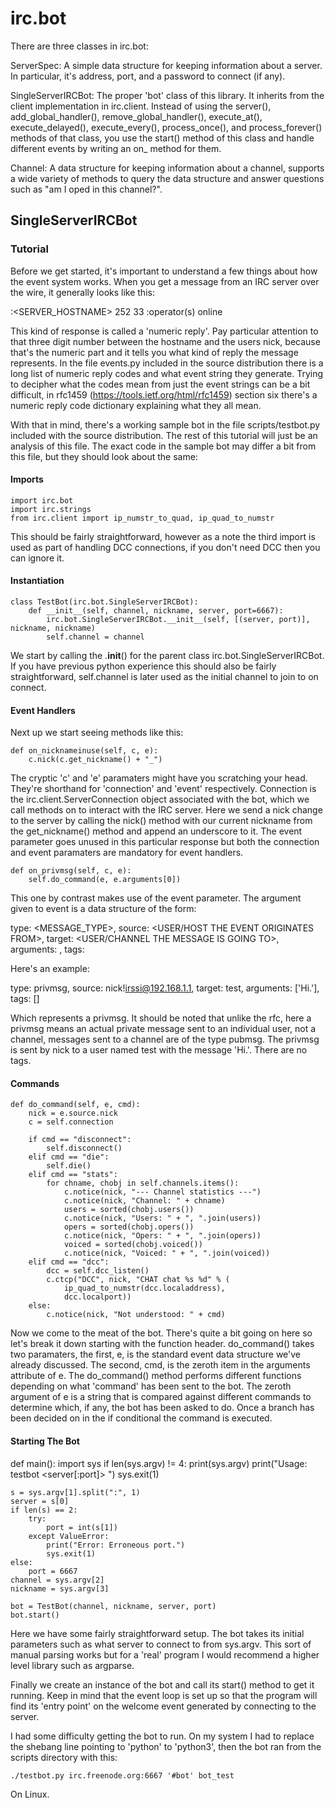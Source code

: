 # irc.bot #

There are three classes in irc.bot:

ServerSpec: A simple data structure for keeping information about a server. In
particular, it's address, port, and a password to connect (if any).

SingleServerIRCBot: The proper 'bot' class of this library.  It inherits from the
client implementation in irc.client. Instead of using the server(), add_global_handler(),
remove_global_handler(), execute_at(), execute_delayed(), execute_every(), process_once(),
and process_forever() methods of that class, you use the start() method of this
class and handle different events by writing an on_<eventname> method for them.

Channel: A data structure for keeping information about a channel, supports a wide
variety of methods to query the data structure and answer questions such as "am I
oped in this channel?".

## SingleServerIRCBot ##

### Tutorial ###

Before we get started, it's important to understand a few things about how the
event system works. When you get a message from an IRC server over the wire, it
generally looks like this:

:<SERVER_HOSTNAME> 252 <NICK> 33 :operator(s) online

This kind of response is called a 'numeric reply'. Pay particular attention to
that three digit number between the hostname and the users nick, because that's
the numeric part and it tells you what kind of reply the message represents. In
the file events.py included in the source distribution there is a long list of
numeric reply codes and what event string they generate. Trying to decipher
what the codes mean from just the event strings can be a bit difficult, in rfc1459
(https://tools.ietf.org/html/rfc1459) section six there's a numeric reply code
dictionary explaining what they all mean.

With that in mind, there's a working sample bot in the file scripts/testbot.py
included with the source distribution. The rest of this tutorial will just be
an analysis of this file. The exact code in the sample bot may differ a bit from
this file, but they should look about the same:

#### Imports ####

    import irc.bot
    import irc.strings
    from irc.client import ip_numstr_to_quad, ip_quad_to_numstr

This should be fairly straightforward, however as a note the third import is used
as part of handling DCC connections, if you don't need DCC then you can ignore it.

#### Instantiation ####

    class TestBot(irc.bot.SingleServerIRCBot):
        def __init__(self, channel, nickname, server, port=6667):
            irc.bot.SingleServerIRCBot.__init__(self, [(server, port)], nickname, nickname)
            self.channel = channel

We start by calling the .__init__() for the parent class irc.bot.SingleServerIRCBot.
If you have previous python experience this should also be fairly straightforward,
self.channel is later used as the initial channel to join to on connect.

#### Event Handlers ####

Next up we start seeing methods like this:

    def on_nicknameinuse(self, c, e):
        c.nick(c.get_nickname() + "_")

The cryptic 'c' and 'e' paramaters might have you scratching your head. They're
shorthand for 'connection' and 'event' respectively. Connection is the
irc.client.ServerConnection object associated with the bot, which we call methods
on to interact with the IRC server. Here we send a nick change to the server by
calling the nick() method with our current nickname from the get_nickname()
method and append an underscore to it. The event parameter goes unused in this
particular response but both the connection and event paramaters are mandatory
for event handlers.

    def on_privmsg(self, c, e):
        self.do_command(e, e.arguments[0])

This one by contrast makes use of the event parameter. The argument given to event
is a data structure of the form:

type: <MESSAGE_TYPE>,
source: <USER/HOST THE EVENT ORIGINATES FROM>,
target: <USER/CHANNEL THE MESSAGE IS GOING TO>,
arguments: <ACCOMPANYING INFORMATION IN A LIST>,
tags: <TAGS IN A LIST>

Here's an example:

type: privmsg,
source: nick!irssi@192.168.1.1,
target: test,
arguments: ['Hi.'],
tags: []

Which represents a privmsg. It should be noted that unlike the rfc, here a
privmsg means an actual private message sent to an individual user, not a channel,
messages sent to a channel are of the type pubmsg. The privmsg is sent by nick
to a user named test with the message 'Hi.'. There are no tags.

#### Commands ####

    def do_command(self, e, cmd):
        nick = e.source.nick
        c = self.connection

        if cmd == "disconnect":
            self.disconnect()
        elif cmd == "die":
            self.die()
        elif cmd == "stats":
            for chname, chobj in self.channels.items():
                c.notice(nick, "--- Channel statistics ---")
                c.notice(nick, "Channel: " + chname)
                users = sorted(chobj.users())
                c.notice(nick, "Users: " + ", ".join(users))
                opers = sorted(chobj.opers())
                c.notice(nick, "Opers: " + ", ".join(opers))
                voiced = sorted(chobj.voiced())
                c.notice(nick, "Voiced: " + ", ".join(voiced))
        elif cmd == "dcc":
            dcc = self.dcc_listen()
            c.ctcp("DCC", nick, "CHAT chat %s %d" % (
                ip_quad_to_numstr(dcc.localaddress),
                dcc.localport))
        else:
            c.notice(nick, "Not understood: " + cmd)

Now we come to the meat of the bot. There's quite a bit going on here so let's
break it down starting with the function header. do_command() takes two paramaters,
the first, e, is the standard event data structure we've already discussed. The
second, cmd, is the zeroth item in the arguments attribute of e. The do_command()
method performs different functions depending on what 'command' has been sent to
the bot. The zeroth argument of e is a string that is compared against different
commands to determine which, if any, the bot has been asked to do. Once a branch
has been decided on in the if conditional the command is executed.

#### Starting The Bot ####

def main():
    import sys
    if len(sys.argv) != 4:
        print(sys.argv)
        print("Usage: testbot <server[:port]> <channel> <nickname>")
        sys.exit(1)

    s = sys.argv[1].split(":", 1)
    server = s[0]
    if len(s) == 2:
        try:
            port = int(s[1])
        except ValueError:
            print("Error: Erroneous port.")
            sys.exit(1)
    else:
        port = 6667
    channel = sys.argv[2]
    nickname = sys.argv[3]

    bot = TestBot(channel, nickname, server, port)
    bot.start()

Here we have some fairly straightforward setup. The bot takes its initial
parameters such as what server to connect to from sys.argv. This sort of manual
parsing works but for a 'real' program I would recommend a higher level library
such as argparse.

Finally we create an instance of the bot and call its start() method to get it
running. Keep in mind that the event loop is set up so that the program will find
its 'entry point' on the welcome event generated by connecting to the server.

I had some difficulty getting the bot to run. On my system I had to replace the
shebang line pointing to 'python' to 'python3', then the bot ran from the scripts
directory with this:

    ./testbot.py irc.freenode.org:6667 '#bot' bot_test

On Linux.